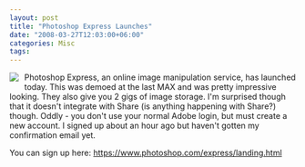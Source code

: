 ```yaml
---
layout: post
title: "Photoshop Express Launches"
date: "2008-03-27T12:03:00+06:00"
categories: Misc 
tags: 
---
```


<img src="https://static.raymondcamden.com/images/cfjedi//pe.png" align="left" style="margin-right: 10px;margin-bottom: 10px">

Photoshop Express, an online image manipulation service, has launched today. This was demoed at the last MAX and was pretty impressive looking. They also give you 2 gigs of image storage. I'm surprised though that it doesn't integrate with Share (is anything happening with Share?) though. Oddly - you don't use your normal Adobe login, but must create a new account. I signed up about an hour ago but haven't gotten my confirmation email yet. 

You can sign up here: <a href="https://www.photoshop.com/express/landing.html">https://www.photoshop.com/express/landing.html</a>

<br clear="left">